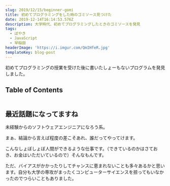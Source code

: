 ```yaml
---
slug: 2019/12/15/beginner-gomi
title: 初めてプログラミングをした時のゴミソース見つけた
date: 2019-12-14T16:14:53.576Z
description: 大学時代、初めてプログラミングしたときのゴミソースを発見
tags:
  - ぼやき
  - JavaScript
  - 早稲田
headerImage: 'https://i.imgur.com/QmIHfeR.jpg'
templateKey: blog-post
---
```

初めてプログラミングの授業を受けた後に書いたしょーもないプログラムを発見しました。

## Table of Contents

```toc

```

## 最近話題になってますね

未経験からのソフトウェアエンジニアになろう系。

まぁ、結論から言えば程度の差こそあれ、誰だってやってけます。

こんなしょぼしょぼ人間ができるような仕事です。（できているのかはさておき、お金はいただいているので）そんなもんです。

ただ、バイアスがかかったりしてチャンスに恵まれないことも多々あるかと思います。自分も大学の専攻がまったくコンピューターサイエンスを掠ってもいなかったのでつらいこともありました。


